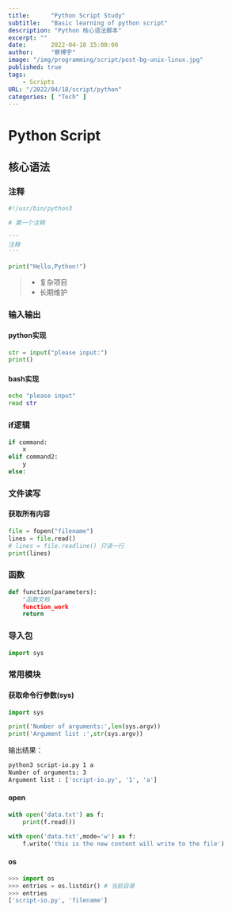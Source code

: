 ```yaml
---
title:      "Python Script Study"
subtitle:   "Basic learning of python script"
description: "Python 核心语法脚本"
excerpt: ""
date:       2022-04-18 15:00:00
author:     "蔡博宇"
image: "/img/programming/script/post-bg-unix-linux.jpg"
published: true
tags:
    - Scripts
URL: "/2022/04/18/script/python"
categories: [ "Tech" ]
---
```


# Python Script

## 核心语法

### 注释

```python
#!/usr/bin/python3

# 第一个注释

'''
注释
'''

print("Hello,Python!")
```

> * 复杂项目
> * 长期维护



### 输入输出

#### python实现

```python
str = input("please input:")
print()
```

#### bash实现

```bash
echo "please input"
read str
```



### if逻辑

```python
if command:
	x
elif command2:
    y
else:
```



### 文件读写

#### 获取所有内容

```python
file = fopen("filename")
lines = file.read() 
# lines = file.readline() 只读一行
print(lines)
```



### 函数

```python
def function(parameters):
    "函数文档
    function_work
    return
```



### 导入包

```python
import sys
```



### 常用模块

#### 获取命令行参数(sys)

```python
import sys

print('Number of arguments:',len(sys.argv))
print('Argument list :',str(sys.argv))
```

输出结果：

```bash
python3 script-io.py 1 a
Number of arguments: 3
Argument list : ['script-io.py', '1', 'a']
```

#### open

```python
with open('data.txt') as f:
    print(f.read())

with open('data.txt',mode='w') as f:
    f.write('this is the new content will write to the file')
```



#### os

```python
>>> import os
>>> entries = os.listdir() # 当前目录
>>> entries 
['script-io.py', 'filename']
```





















